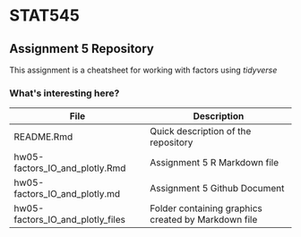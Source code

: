 # STAT545

## Assignment 5 Repository

This assignment is a cheatsheet for working with factors using *tidyverse* 

### What's interesting here?
| File | Description |
|------|-------------|
| README.Rmd | Quick description of the repository |
| hw05-factors_IO_and_plotly.Rmd | Assignment 5 R Markdown file |
| hw05-factors_IO_and_plotly.md | Assignment 5 Github Document |
| hw05-factors_IO_and_plotly_files | Folder containing graphics created by Markdown file |
